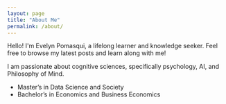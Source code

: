 ```yaml
---
layout: page
title: "About Me"
permalink: /about/
---
```

Hello! I'm Evelyn Pomasqui, a lifelong learner and knowledge seeker. Feel free to browse my latest posts and learn along with me!

I am passionate about cognitive sciences, specifically psychology, AI, and Philosophy of Mind.

  - Master’s in Data Science and Society
  - Bachelor’s in Economics and Business Economics
  


